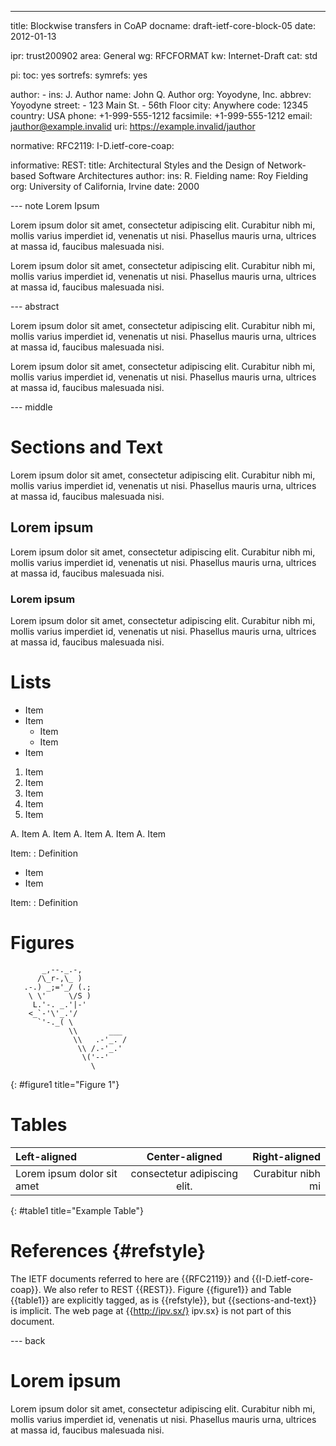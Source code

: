 ---
title: Blockwise transfers in CoAP
docname: draft-ietf-core-block-05
date: 2012-01-13

ipr: trust200902
area: General
wg: RFCFORMAT
kw: Internet-Draft
cat: std

pi:
  toc: yes
  sortrefs:
  symrefs: yes

author:
      -
        ins: J. Author
        name: John Q. Author
        org: Yoyodyne, Inc.
        abbrev: Yoyodyne
        street:
          - 123 Main St.
          - 56th Floor
        city: Anywhere
        code: 12345
        country: USA
        phone: +1-999-555-1212
        facsimile: +1-999-555-1212
        email: jauthor@example.invalid
        uri: https://example.invalid/jauthor

normative:
  RFC2119:
  I-D.ietf-core-coap:

informative:
  REST:
    title: Architectural Styles and the Design of Network-based Software Architectures
    author:
        ins: R. Fielding
        name: Roy Fielding
        org: University of California, Irvine
    date: 2000

--- note Lorem Ipsum

Lorem ipsum dolor sit amet, consectetur adipiscing elit. Curabitur nibh mi, mollis varius imperdiet id, venenatis ut nisi. Phasellus mauris urna, ultrices at massa id, faucibus malesuada nisi.

Lorem ipsum dolor sit amet, consectetur adipiscing elit. Curabitur nibh mi, mollis varius imperdiet id, venenatis ut nisi. Phasellus mauris urna, ultrices at massa id, faucibus malesuada nisi.


--- abstract

Lorem ipsum dolor sit amet, consectetur adipiscing elit. Curabitur nibh mi, mollis varius imperdiet id, venenatis ut nisi. Phasellus mauris urna, ultrices at massa id, faucibus malesuada nisi.

Lorem ipsum dolor sit amet, consectetur adipiscing elit. Curabitur nibh mi, mollis varius imperdiet id, venenatis ut nisi. Phasellus mauris urna, ultrices at massa id, faucibus malesuada nisi.


--- middle

# Sections and Text

Lorem ipsum dolor sit amet, consectetur adipiscing elit. Curabitur nibh mi, mollis varius imperdiet id, venenatis ut nisi. Phasellus mauris urna, ultrices at massa id, faucibus malesuada nisi.

## Lorem ipsum

Lorem ipsum dolor sit amet, consectetur adipiscing elit. Curabitur nibh mi, mollis varius imperdiet id, venenatis ut nisi. Phasellus mauris urna, ultrices at massa id, faucibus malesuada nisi.

### Lorem ipsum

Lorem ipsum dolor sit amet, consectetur adipiscing elit. Curabitur nibh mi, mollis varius imperdiet id, venenatis ut nisi. Phasellus mauris urna, ultrices at massa id, faucibus malesuada nisi.


# Lists

* Item
* Item
  * Item
  * Item
* Item

1. Item
1. Item
  1. Item
  1. Item
1. Item

A. Item
A. Item
  A. Item
  A. Item
A. Item

Item:
: Definition

  * Item
  * Item

Item:
: Definition


# Figures

~~~~~~~~~~
       _,--._.-,           
      /\_r-,\_ )           
   .-.) _;='_/ (.;         
    \ \'     \/S )         
     L.'-. _.'|-'          
    <_`-'\'_.'/            
      `'-._( \             
             \\       ___  
              \\   .-'_. / 
               \\ /.-'_.'  
                \('--'	   
                  \        
~~~~~~~~~~
{: #figure1 title="Figure 1"}


# Tables

| Left-aligned | Center-aligned | Right-aligned|
| :-- | :--:|----:|
| Lorem ipsum dolor sit amet | consectetur adipiscing elit. | Curabitur nibh mi |
{: #table1 title="Example Table"}

# References {#refstyle}

The IETF documents referred to here are {{RFC2119}} and {{I-D.ietf-core-coap}}.  We also refer to REST {{REST}}.  Figure {{figure1}} and Table {{table1}} are explicitly tagged, as is {{refstyle}}, but {{sections-and-text}} is implicit.  The web page at {{http://ipv.sx/} ipv.sx} is not part of this document.

--- back

# Lorem ipsum

Lorem ipsum dolor sit amet, consectetur adipiscing elit. Curabitur nibh mi, mollis varius imperdiet id, venenatis ut nisi. Phasellus mauris urna, ultrices at massa id, faucibus malesuada nisi.


